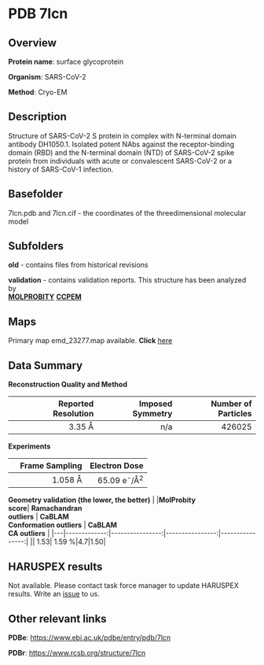 # PDB 7lcn

## Overview

**Protein name**: surface glycoprotein

**Organism**: SARS-CoV-2

**Method**: Cryo-EM

## Description

Structure of SARS-CoV-2 S protein in complex with N-terminal domain antibody DH1050.1. Isolated potent NAbs against the receptor-binding domain (RBD) and the N-terminal domain (NTD) of SARS-CoV-2 spike protein from individuals with acute or convalescent SARS-CoV-2 or a history of SARS-CoV-1 infection.

## Basefolder

7lcn.pdb and 7lcn.cif - the coordinates of the threedimensional molecular model

## Subfolders



**old** - contains files from historical revisions

**validation** - contains validation reports. This structure has been analyzed by <br>  [**MOLPROBITY**](https://github.com/thorn-lab/coronavirus_structural_task_force/tree/master/pdb/surface_glycoprotein/SARS-CoV-2/7lcn/validation/molprobity)   [**CCPEM**](https://github.com/thorn-lab/coronavirus_structural_task_force/tree/master/pdb/surface_glycoprotein/SARS-CoV-2/7lcn/validation/ccpem-validation) 



## Maps

Primary map emd_23277.map available. **Click** [here](http://ftp.wwpdb.org/pub/emdb/structures/EMD-23277/map/) 

## Data Summary
**Reconstruction Quality and Method**

|   | Reported Resolution | Imposed Symmetry | Number of Particles |
|---|-------------:|----------------:|--------------:|
|   |3.35 Å|n/a|426025|

**Experiments**

|   | Frame Sampling | Electron Dose |
|---|-------------:|----------------:|
|   |1.058 Å|65.09 e<sup>-</sup>/Å<sup>2</sup>|

**Geometry validation (the lower, the better)**
|   |**MolProbity<br>score**| **Ramachandran<br>outliers** | **CaBLAM<br>Conformation outliers** | **CaBLAM<br>CA outliers** |
|---|-------------:|----------------:|----------------:|----------------:|
||  1.53|  1.59 %|4.7|1.50|

## HARUSPEX results

Not available. Please contact task force manager to update HARUSPEX results. Write an [issue](https://github.com/thorn-lab/coronavirus_structural_task_force/issues) to us.

## Other relevant links 
**PDBe**:  https://www.ebi.ac.uk/pdbe/entry/pdb/7lcn
 
**PDBr**: https://www.rcsb.org/structure/7lcn 
